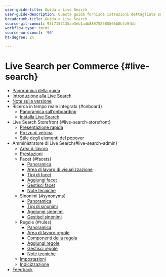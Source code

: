 ```yaml
---
user-guide-title: Guida a Live Search
user-guide-description: Questa guida fornisce istruzioni dettagliate sull’utilizzo di Live Search da Adobe Commerce.
breadcrumb-title: Guida a Live Search
source-git-commit: 93f7157135ae3eb1adb880752585565b8bfd9fbb
workflow-type: tm+mt
source-wordcount: '90'
ht-degree: 2%

---
```


# Live Search per Commerce {#live-search}

- [Panoramica della guida](guide-overview.md)
- [Introduzione alla Live Search](overview.md)
- [Note sulla versione](release-notes.md)
- Ricerca in tempo reale integrata {#onboard}
   - [Panoramica sull’onboarding](onboarding-overview.md)
   - [Installa Live Search](install.md)
- Live Search Storefront {#live-search-storefront}
   - [Presentazione rapida](quick-tour.md)
   - [Pozzo di vetrina](storefront-popover.md)
   - [Stile degli elementi del popover](storefront-popover-styling.md)
- Amministratore di Live Search{#live-search-admin}
   - [Area di lavoro](workspace.md)
   - [Prestazioni](performance.md)
   - Facet {#facets}
      - [Panoramica](facets.md)
      - [Area di lavoro di visualizzazione](faceting-workspace.md)
      - [Tipi di facet](facets-type.md)
      - [Aggiungi facet](facets-add.md)
      - [Gestisci facet](facets-manage.md)
      - [Note tecniche](facet-technical-notes.md)
   - Sinonimi {#synonyms}
      - [Panoramica](synonyms.md)
      - [Tipi di sinonimi](synonyms-type.md)
      - [Aggiungi sinonimi](synonyms-add.md)
      - [Gestisci sinonimi](synonyms-manage.md)
   - Regole {#rules}
      - [Panoramica](rules.md)
      - [Area di lavoro regole](rules-workspace.md)
      - [Componenti della regola](rule-components.md)
      - [Aggiungi regole](rules-add.md)
      - [Gestisci regole](rules-manage.md)
      - [Note tecniche](rule-technical-notes.md)
   - [Impostazioni](settings.md)
   - [Indicizzazione](indexing.md)
- [Feedback](feedback.md)